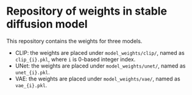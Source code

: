 # Repository of weights in stable diffusion model

This repository contains the weights for three models.
* CLIP: the weights are placed under `model_weights/clip/`, named as `clip_{i}.pkl`, where `i` is 0-based integer index.
* UNet: the weights are placed under `model_weights/unet/`, named as `unet_{i}.pkl`.
* VAE: the weights are placed under `model_weights/vae/`, named as `vae_{i}.pkl`.

